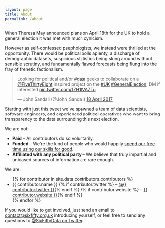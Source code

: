 ```yaml
---
layout: page
title: About
permalink: /about
---
```


When Theresa May announced plans on April 18th for the UK to hold a general election it was met with much cynicism.

However as self-confessed psephologists, we instead were thrilled at the opportunity. There would be political polls aplenty, a discharge of demographic datasets, suspicious statistics being slung around without sensible scrutiny, and fundamentally flawed forecasts being flung into the fray of frenetic factionalism.

<blockquote class="twitter-tweet" data-cards="hidden" data-lang="en-gb"><p lang="en" dir="ltr">Looking for political and/or <a href="https://twitter.com/hashtag/data?src=hash">#data</a> geeks to collaborate on a <a href="https://twitter.com/FiveThirtyEight">@FiveThirtyEight</a> inspired project on the <a href="https://twitter.com/hashtag/UK?src=hash">#UK</a> <a href="https://twitter.com/hashtag/GeneralElection?src=hash">#GeneralElection</a>, DM if interested <a href="https://t.co/1ZH1tVAZTu">pic.twitter.com/1ZH1tVAZTu</a></p>&mdash; John Sandall (@John_Sandall) <a href="https://twitter.com/John_Sandall/status/854286620064976896">18 April 2017</a></blockquote>

Starting with just this tweet we've spawned a team of data scientists, software engineers, and experienced political operatives who want to bring transparency to the data surrounding this next election.

We are not:

- **Paid** – All contributors do so voluntarily.
- **Funded** – We're the kind of people who would happily [spend our free time using our skills for good][datakind].
- **Affiliated with any political party** – We believe that truly impartial and unbiased sources of information are rare enough.

We are:
<ul class="randomise">
    {% for contributor in site.data.contributors.contributors %}
        <li>
            {{ contributor.name }}
            {% if contributor.twitter %} – <a href="https://twitter.com/{{ contributor.twitter }}">@{{ contributor.twitter }}</a>{% endif %}
            {% if contributor.website %} – <a href="{{ contributor.website }}">{{ contributor.website }}</a>{% endif %}
        </li>
    {% endfor %}
</ul>

If you would like to get involved, just send an email to [contact@sixfifty.org.uk](mailto:contact@sixfifty.org.uk) introducing yourself, or feel free to send any questions to [@SixFiftyData on Twitter](https://twitter.com/SixFiftyData).


[datakind]: http://www.datakind.org/chapters/datakind-uk
